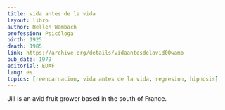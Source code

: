 ```yaml
---
title: vida antes de la vida
layout: libro
author: Hellen Wambach
profession: Psicóloga
birth: 1925
death: 1985
link: https://archive.org/details/vidaantesdelavid00wamb
pub_date: 1979
editorial: EDAF
lang: es
topics: [reencarnacion, vida antes de la vida, regresion, hipnosis]
---
```

Jill is an avid fruit grower based in the south of France.